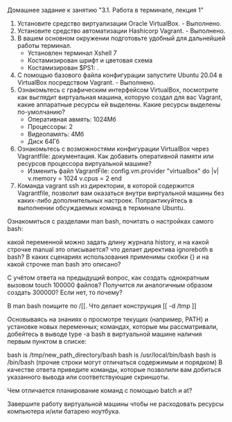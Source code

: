 Домашнее задание к занятию "3.1. Работа в терминале, лекция 1"
1) Установите средство виртуализации Oracle VirtualBox. - Выполнено.
2) Установите средство автоматизации Hashicorp Vagrant. - Выполнено.
3) В вашем основном окружении подготовьте удобный для дальнейшей работы терминал. 
    - Установлен терминал Xshell 7
    - Костамизирован шрифт и цветовая схема
    - Костамизирован $PS1: .
4) С помощью базового файла конфигурации запустите Ubuntu 20.04 в VirtualBox посредством Vagrant. - Выполнено.
5) Ознакомьтесь с графическим интерфейсом VirtualBox, посмотрите как выглядит виртуальная машина, которую создал для вас Vagrant, какие аппаратные ресурсы ей выделены. 
   Какие ресурсы выделены по-умолчанию?
   - Оперативная авмять:  1024Мб
   - Процессоры:          2
   - Видеопамять:         4Мб
   - Диск                64Гб
6) Ознакомьтесь с возможностями конфигурации VirtualBox через Vagrantfile: документация. Как добавить оперативной памяти или ресурсов процессора виртуальной машине?
   - Изменить файл VagrantFile: 
          config.vm.provider "virtualbox" do |v|
            v.memory = 1024
            v.cpus = 2
          end
7) Команда vagrant ssh из директории, в которой содержится Vagrantfile, позволит вам оказаться внутри виртуальной машины без каких-либо дополнительных настроек. Попрактикуйтесь в выполнении обсуждаемых команд в терминале Ubuntu.

Ознакомиться с разделами man bash, почитать о настройках самого bash:

какой переменной можно задать длину журнала history, и на какой строчке manual это описывается?
что делает директива ignoreboth в bash?
В каких сценариях использования применимы скобки {} и на какой строчке man bash это описано?

С учётом ответа на предыдущий вопрос, как создать однократным вызовом touch 100000 файлов? Получится ли аналогичным образом создать 300000? Если нет, то почему?

В man bash поищите по /\[\[. Что делает конструкция [[ -d /tmp ]]

Основываясь на знаниях о просмотре текущих (например, PATH) и установке новых переменных; командах, которые мы рассматривали, добейтесь в выводе type -a bash в виртуальной машине наличия первым пунктом в списке:

bash is /tmp/new_path_directory/bash
bash is /usr/local/bin/bash
bash is /bin/bash
(прочие строки могут отличаться содержимым и порядком) В качестве ответа приведите команды, которые позволили вам добиться указанного вывода или соответствующие скриншоты.

Чем отличается планирование команд с помощью batch и at?

Завершите работу виртуальной машины чтобы не расходовать ресурсы компьютера и/или батарею ноутбука.
